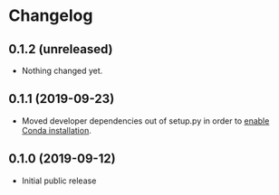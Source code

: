 # Changelog

0.1.2 (unreleased)
------------------

- Nothing changed yet.


0.1.1 (2019-09-23)
------------------

- Moved developer dependencies out of setup.py in order to [enable Conda installation](https://github.com/conda-forge/staged-recipes/pull/9541).

0.1.0 (2019-09-12)
------------------
- Initial public release
